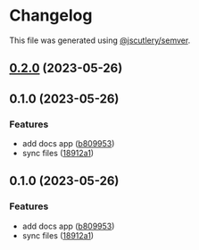 # Changelog

This file was generated using [@jscutlery/semver](https://github.com/jscutlery/semver).

## [0.2.0](https://github.com/worldprinter/wdesign/compare/v0.1.0...v0.2.0) (2023-05-26)

## 0.1.0 (2023-05-26)


### Features

* add docs app ([b809953](https://github.com/worldprinter/wdesign/commit/b809953ed8fbd782f7a8d8d5a5354786828dc265))
* sync files ([18912a1](https://github.com/worldprinter/wdesign/commit/18912a1281f2468f9d269713c334411eafa22941))

## 0.1.0 (2023-05-26)


### Features

* add docs app ([b809953](https://github.com/worldprinter/wdesign/commit/b809953ed8fbd782f7a8d8d5a5354786828dc265))
* sync files ([18912a1](https://github.com/worldprinter/wdesign/commit/18912a1281f2468f9d269713c334411eafa22941))
